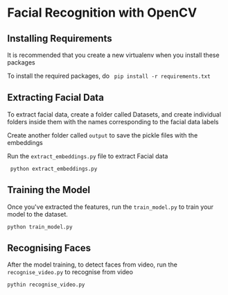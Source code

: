 <h1>Facial Recognition with OpenCV</h1>

<h2>Installing Requirements </h2>
It is recommended that you create a new virtualenv when you install these packages <br>

To install the required packages, do
``` pip install -r requirements.txt```

<h2>Extracting Facial Data</h2>
To extract facial data, create a folder called Datasets, and create individual folders inside them with the names corresponding to the facial data labels <br>

Create another folder called `output` to save the pickle files with the embeddings

Run the `extract_embeddings.py` file to extract Facial data<br>

``` python extract_embeddings.py```

<h2>Training the Model </h2>

Once you've extracted the features, run the `train_model.py` to train your model to the dataset.

```python train_model.py```

<h2>Recognising Faces</h2>

After the model training, to detect faces from video, run the `recognise_video.py` to recognise from video

```pythin recognise_video.py```
